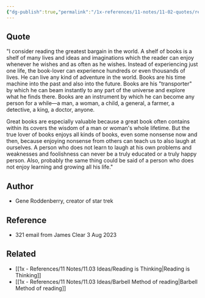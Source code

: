 ```yaml
---
{"dg-publish":true,"permalink":"/1x-references/11-notes/11-02-quotes/reading-is-the-greatest-bargain-in-the-world-gene-roddenberry/","title":"Reading is the greatest Bargain of all time - Gene Rodenberry"}
---
```



## Quote
"I consider reading the greatest bargain in the world. A shelf of books is a shelf of many lives and ideas and imaginations which the reader can enjoy whenever he wishes and as often as he wishes. Instead of experiencing just one life, the book-lover can experience hundreds or even thousands of lives. He can live any kind of adventure in the world. Books are his time machine into the past and also into the future. Books are his "transporter" by which he can beam instantly to any part of the universe and explore what he finds there. Books are an instrument by which he can become any person for a while—a man, a woman, a child, a general, a farmer, a detective, a king, a doctor, anyone.

Great books are especially valuable because a great book often contains within its covers the wisdom of a man or woman's whole lifetime. But the true lover of books enjoys all kinds of books, even some nonsense now and then, because enjoying nonsense from others can teach us to also laugh at ourselves. A person who does not learn to laugh at his own problems and weaknesses and foolishness can never be a truly educated or a truly happy person. Also, probably the same thing could be said of a person who does not enjoy learning and growing all his life."

## Author
- Gene Roddenberry, creator of star trek

## Reference
- 321 email from James Clear 3 Aug 2023

## Related
- [[1x - References/11 Notes/11.03 Ideas/Reading is Thinking\|Reading is Thinking]]
- [[1x - References/11 Notes/11.03 Ideas/Barbell Method of reading\|Barbell Method of reading]]